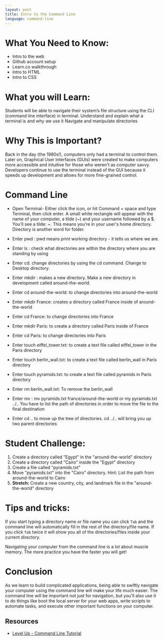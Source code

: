 ```yaml
---
layout: post
title: Intro to the Command Line
language: command-line
---
```


# What You Need to Know:
+ Intro to the web
+ Github account setup
+ Learn.co walkthrough
+ Intro to HTML
+ Intro to CSS

#  What you will Learn:
Students will be able to navigate their system’s file structure using the CLI (command line interface) in terminal.
Understand and explain what a terminal is and why we use it
Navigate and manipulate directories

# Why This is Important?
Back in the day (the 1980s!), computers only had a terminal to control them. Later on, Graphical User Interfaces (GUIs) were created to make computers more accessible and intuitive for those who weren't as computer savvy. Developers continue to use the terminal instead of the GUI because it speeds up development and allows for more fine-grained control.

# Command Line
* Open Terminal- Either click the icon, or hit Command + space and type Terminal, then click enter. A small white rectangle will appear with the name of your computer, a tilde (~) and your username followed by a $.
You’ll see a tilde: ~. This means you’re in your user's home directory. Directory is another word for folder.

* Enter pwd : pwd means print working directory - it tells us where we are.
* Enter ls : check what directories are within the directory where you are standing by using
* Enter cd: change directories by using the cd command. Change to Desktop directory.
* Enter mkdir : makes a new directory. Make a new directory in development called around-the-world.
* Enter cd around-the-world: to change directories into around-the-world
* Enter mkdir France: creates a directory called France inside of around-the-world
* Enter cd France: to change directories into France
* Enter mkdir Paris: to create a directory called Paris inside of France
* Enter cd Paris: to change directories into Paris
* Enter touch eiffel_tower.txt: to create a text file called eiffel_tower in the Paris directory
* Enter touch berlin_wall.txt: to create a text file called berlin_wall in Paris directory
* Enter touch pyramids.txt: to create a text file called pyramids in Paris directory
* Enter rm berlin_wall.txt: To remove the berlin_wall
* Enter mv : mv pyramids.txt france/around-the-world or my pyramids.txt ../.. You have to list the path of directories in order to move the file to the final destination
* Enter cd .. to move up the tree of directories. cd ../.. will bring you up two parent directories

# Student Challenge:
1. Create a directory called "Egypt" in the "around-the-world" directory
1. Create a directory called "Cairo" inside the "Egypt" directory
1. Create a file called "pyramids.txt"
1. Move "pyramids.txt" into the "Cairo" directory. Hint: List the path from around-the-world to Cairo
1. **Stretch:** Create a new country, city, and landmark file in the "around-the-world" directory


# Tips and tricks:
 If you start typing a directory name or file name you can click `Tab` and the command line will automatically fill in the rest of the directory/file name. If you click `Tab` twice it will show you all of the directories/files inside your current directory.

 Navigating your computer from the command line is a lot about muscle memory. The more practice you have the faster you will get!

# Conclusion
As we learn to build complicated applications, being able to swiftly navigate your computer using the command line will make your life much easier. The command line will be important not just for navigation, but you'll also use it to do things like boot the local server for your web apps, write scripts to automate tasks, and execute other important functions on your computer.

##  Resources
* [Level Up - Command Line Tutorial](http://leveluptuts.com/tutorials/command-line-basics)
